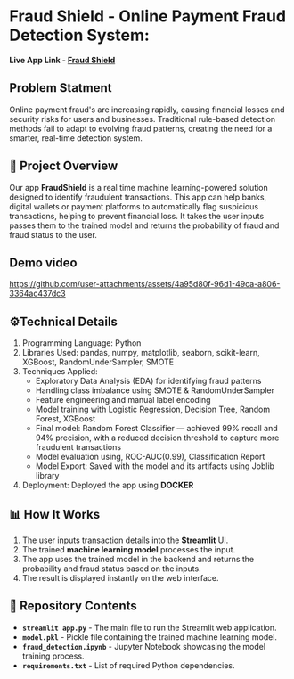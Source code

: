 # Fraud Shield - Online Payment Fraud Detection System:
**Live App Link - [Fraud Shield](https://fraudshield.fly.dev)**

## Problem Statment

Online payment fraud's are increasing rapidly, causing financial losses and security risks for users and businesses. Traditional rule-based detection methods fail to adapt to evolving fraud patterns, creating the need for a smarter, real-time detection system.

## 🚀 Project Overview

Our app **FraudShield** is a real time machine learning-powered solution designed to identify fraudulent transactions. This app can help banks, digital wallets or payment platforms to automatically flag suspicious transactions, helping to prevent financial loss. It takes the user inputs passes them to the trained model and returns the probability of fraud and fraud status to the user.

## Demo video
https://github.com/user-attachments/assets/4a95d80f-96d1-49ca-a806-3364ac437dc3

## ⚙️Technical Details

1. Programming Language: Python
2. Libraries Used: pandas, numpy, matplotlib, seaborn, scikit-learn, XGBoost, RandomUnderSampler, SMOTE
3. Techniques Applied:
    - Exploratory Data Analysis (EDA) for identifying fraud patterns
    - Handling class imbalance using SMOTE & RandomUnderSampler
    - Feature engineering and manual label encoding
    - Model training with Logistic Regression, Decision Tree, Random Forest, XGBoost
    - Final model: Random Forest Classifier — achieved 99% recall and 94% precision, with a reduced decision threshold to   capture more fraudulent transactions
    - Model evaluation using, ROC-AUC(0.99), Classification Report
    - Model Export: Saved with the model and its artifacts using Joblib library
4. Deployment: Deployed the app using **DOCKER**

## 📊 How It Works

1. The user inputs transaction details into the **Streamlit** UI.
2. The trained **machine learning model** processes the input.
3. The app uses the trained model in the backend and returns the probability and fraud status based on the inputs.
4. The result is displayed instantly on the web interface.

## 📂 Repository Contents

- **`streamlit app.py`** - The main file to run the Streamlit web application.
- **`model.pkl`** - Pickle file containing the trained machine learning model.
- **`fraud_detection.ipynb`** - Jupyter Notebook showcasing the model training process.
- **`requirements.txt`** - List of required Python dependencies.

